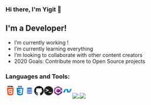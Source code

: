 ### Hi there, I'm Yigit 👋

## I'm a Developer!
- I’m currently working !
- I’m currently learning everything  
- I’m looking to collaborate with other content creators
- 2020 Goals: Contribute more to Open Source projects 
 

### Languages and Tools:


[<img align="left" alt="HTML5" width="26px" src="https://raw.githubusercontent.com/github/explore/80688e429a7d4ef2fca1e82350fe8e3517d3494d/topics/html/html.png" />][webdevplaylist]

[<img align="left" alt="CSS3" width="26px" src="https://raw.githubusercontent.com/github/explore/80688e429a7d4ef2fca1e82350fe8e3517d3494d/topics/css/css.png" />][cssplaylist]
[<img align="left" alt="SQL" width="26px" src="https://raw.githubusercontent.com/github/explore/80688e429a7d4ef2fca1e82350fe8e3517d3494d/topics/sql/sql.png" />][webdevplaylist]

[<img align="left" alt="GitHub" width="26px" src="https://raw.githubusercontent.com/github/explore/78df643247d429f6cc873026c0622819ad797942/topics/github/github.png" />][webdevplaylist]

[<img align="left" alt="HTML5" width="26px" src="https://raw.githubusercontent.com/github/explore/80688e429a7d4ef2fca1e82350fe8e3517d3494d/topics/terminal/terminal.png" />][webdevplaylist]

[<img align="left" alt="CSharp" width="26px" src="https://raw.githubusercontent.com/izumin5210/emojipack-for-devicon/master/png/csharp.png" />][webdevplaylist]

[<img align="left" alt="DotNet" width="26px" src="https://raw.githubusercontent.com/izumin5210/emojipack-for-devicon/master/png/dot-net.png" />][webdevplaylist]

<br />

<a href="https://github.com/anuraghazra/github-readme-stats">
  <img align="center" src="https://github-readme-stats.vercel.app/api/pin/?username=anuraghazra&repo=github-readme-stats" />
</a>
<a href="https://github.com/anuraghazra/convoychat">
  <img align="center" src="https://github-readme-stats.vercel.app/api/pin/?username=anuraghazra&repo=convoychat" />
</a>

[website]: https://www.google.com.tr
[twitter]: https://twitter.com/ygtozbkk
[youtube]: https://www.youtube.com/channel/UCsqU6_IItxfXA9go1oVmUFg?view_as=subscriber
[instagram]: https://instagram.com/ygtozbkk
[linkedin]: https://linkedin.com/in/yigitozbek
[webdevplaylist]: https://www.youtube.com/
[jsplaylist]: https://www.youtube.com/
[cssplaylist]: https://www.youtube.com/
[reactplaylist]: https://www.youtube.com/
